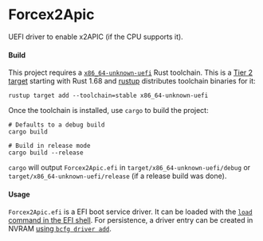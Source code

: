 Forcex2Apic
===========

UEFI driver to enable x2APIC (if the CPU supports it).

#### Build

This project requires a [`x86_64-unknown-uefi`][1] Rust toolchain. This is a
[Tier 2 target][2] starting with Rust 1.68 and [rustup][3] distributes toolchain
binaries for it:

```
rustup target add --toolchain=stable x86_64-unknown-uefi
```

Once the toolchain is installed, use `cargo` to build the project:

```
# Defaults to a debug build
cargo build

# Build in release mode
cargo build --release
```

`cargo` will output `Forcex2Apic.efi` in `target/x86_64-unknown-uefi/debug` or
`target/x86_64-unknown-uefi/release` (if a release build was done).

#### Usage

`Forcex2Apic.efi` is a EFI boot service driver. It can be loaded with the
[`load` command in the EFI shell][4]. For persistence, a driver entry can be
created in NVRAM [using `bcfg driver add`][5].

[1]: https://doc.rust-lang.org/stable/rustc/platform-support/unknown-uefi.html
[2]: https://doc.rust-lang.org/stable/rustc/platform-support.html#tier-2
[3]: https://rust-lang.github.io/rustup/
[4]: https://uefi.org/sites/default/files/resources/UEFI_Shell_2_2.pdf#page=171
[5]: https://uefi.org/sites/default/files/resources/UEFI_Shell_2_2.pdf#page=106
